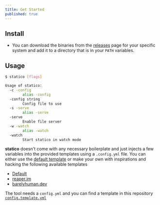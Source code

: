 ```yaml
---
title: Get Started
published: true
---
```


## Install

- You can download the binaries from the [releases](https://github.com/barelyhuman/statico/releases) page for your specific system and add it to a directory that is in your `PATH` variables.

## Usage

```sh
$ statico [flags]

Usage of statico:
  -c -config
        alias -config
  -config string
        Config file to use
  -s -serve
        alias -serve
  -serve
        Enable file server
  -w -watch
        alias -watch
  -watch
        Start statico in watch mode
```

**statico** doesn't come with any necessary boilerplate and just injects a few variables into the provided templates using a `.config.yml` file.
You can either use the [default template](https://github.com/barelyhuman/statico-default-template/) or make your own with inspirations and hacking the following available templates

- [Default](https://github.com/barelyhuman/statico-default-template/)
- [reaper.im](https://github.com/barelyhuman/reaper.im)
- [barelyhuman.dev](https://github.com/barelyhuman/barelyhuman.dev)

The tool needs a `config.yml` and you can find a template in this repository [`config.template.yml`](/config.template.yml)
